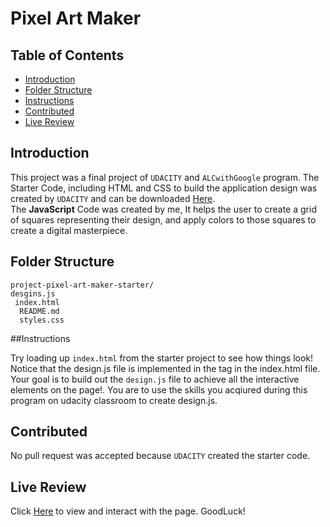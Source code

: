 # Pixel Art Maker

## Table of Contents

 - [Introduction](#introduction)
 - [Folder Structure](#folder-structure)
 - [Instructions](#instructions)
 - [Contributed](#contributed)
 - [Live Review](#live-review)

## Introduction

This project was a final project of `UDACITY` and `ALCwithGoogle` program. The Starter Code, including HTML and CSS to build the application design was created by `UDACITY` and can be downloaded [Here](https://github.com/udacity/project-pixel-art-maker-starter).<br>
The **JavaScript**  Code was created by me, It helps the user to create a grid of squares representing their design, and apply colors to those squares to create a digital masterpiece.

## Folder Structure

```
project-pixel-art-maker-starter/
desgins.js
 index.html
  README.md
  styles.css   
```

##Instructions 

 Try loading up `index.html` from the starter project to see how things look! Notice that the design.js file is implemented in the <body> tag in the index.html file. Your goal is to build out the `design.js` file to achieve all the interactive elements on the page!.
 You are to use the skills you acqiured during this program on udacity classroom to create design.js.

## Contributed

No pull request was accepted because `UDACITY` created the starter code.

## Live Review

Click [Here](https://amaechi-chuks.github.io/ALC-3.0-Pixel-Art-Project/) to view and interact with the page. GoodLuck!